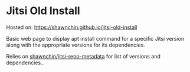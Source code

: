 # Jitsi Old Install

Hosted on: https://shawnchin.github.io/jitsi-old-install

Basic web page to display apt install command for a specific Jitsi version along with the appropriate versions for 
its dependencies.

Relies on [shawnchin/jitsi-repo-metadata](https://github.com/shawnchin/jitsi-repo-metadata) for list of versions and
dependencies..